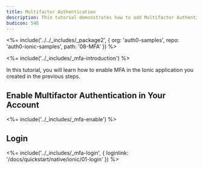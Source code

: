 ```yaml
---
title: Multifactor Authentication
description: This tutorial demonstrates how to add Multifactor Authentication to your Ionic app
budicon: 546
---
```


<%= include('../../_includes/_package2', {
  org: 'auth0-samples',
  repo: 'auth0-ionic-samples',
  path: '08-MFA'
}) %>

<%= include('../_includes/_mfa-introduction') %>

In this tutorial, you will learn how to enable MFA in the Ionic application you created in the previous steps.

## Enable Multifactor Authentication in Your Account

<%= include('../_includes/_mfa-enable') %>

## Login

<%= include('../_includes/_mfa-login', { loginlink: '/docs/quickstart/native/ionic/01-login' }) %>
